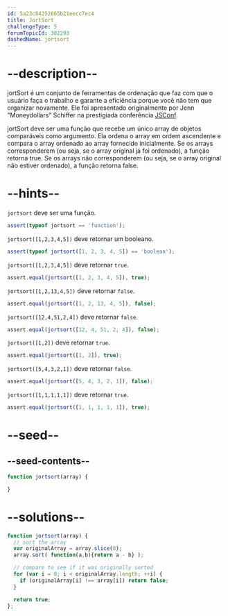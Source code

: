 ```yaml
---
id: 5a23c84252665b21eecc7ec4
title: JortSort
challengeType: 5
forumTopicId: 302293
dashedName: jortsort
---
```


# --description--

jortSort é um conjunto de ferramentas de ordenação que faz com que o usuário faça o trabalho e garante a eficiência porque você não tem que organizar novamente. Ele foi apresentado originalmente por Jenn "Moneydollars" Schiffer na prestigiada conferência [JSConf](https://www.youtube.com/watch?v=pj4U_W0OFoE).

jortSort deve ser uma função que recebe um único array de objetos comparáveis como argumento. Ela ordena o array em ordem ascendente e compara o array ordenado ao array fornecido inicialmente. Se os arrays corresponderem (ou seja, se o array original já foi ordenado), a função retorna true. Se os arrays não corresponderem (ou seja, se o array original não estiver ordenado), a função retorna false.

# --hints--

`jortsort` deve ser uma função.

```js
assert(typeof jortsort == 'function');
```

`jortsort([1,2,3,4,5])` deve retornar um booleano.

```js
assert(typeof jortsort([1, 2, 3, 4, 5]) == 'boolean');
```

`jortsort([1,2,3,4,5])` deve retornar `true`.

```js
assert.equal(jortsort([1, 2, 3, 4, 5]), true);
```

`jortsort([1,2,13,4,5])` deve retornar `false`.

```js
assert.equal(jortsort([1, 2, 13, 4, 5]), false);
```

`jortsort([12,4,51,2,4])` deve retornar `false`.

```js
assert.equal(jortsort([12, 4, 51, 2, 4]), false);
```

`jortsort([1,2])` deve retornar `true`.

```js
assert.equal(jortsort([1, 2]), true);
```

`jortsort([5,4,3,2,1])` deve retornar `false`.

```js
assert.equal(jortsort([5, 4, 3, 2, 1]), false);
```

`jortsort([1,1,1,1,1])` deve retornar `true`.

```js
assert.equal(jortsort([1, 1, 1, 1, 1]), true);
```

# --seed--

## --seed-contents--

```js
function jortsort(array) {

}
```

# --solutions--

```js
function jortsort(array) {
  // sort the array
  var originalArray = array.slice(0);
  array.sort( function(a,b){return a - b} );

  // compare to see if it was originally sorted
  for (var i = 0; i < originalArray.length; ++i) {
    if (originalArray[i] !== array[i]) return false;
  }

  return true;
};
```
